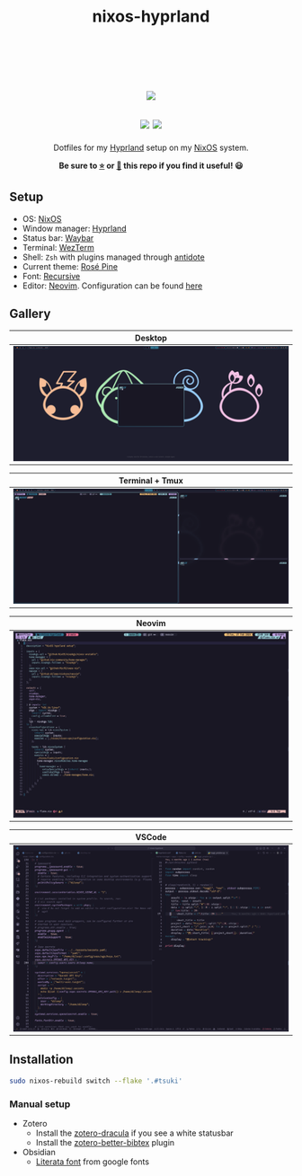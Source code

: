 <!-- markdownlint-disable -->
<h1 align="center">
    <a name="top" title="nixos-hyprland">
        nixos-hyprland
    </a>
</h1>
    <br/>
    <br/>
    <br/>
<h1 align="center">
    <sup>
        <a href="https://nixos.org"><img src="https://avatars.githubusercontent.com/u/487568?s=200&v=4"></a>
    </sup>
        <br/>
        <sub>
            <img src="https://forthebadge.com/images/badges/built-with-science.svg">
            <img src="https://forthebadge.com/images/badges/powered-by-black-magic.svg">
        </sub>
    </sup>
</h1>

<div align="center">
    Dotfiles for my <a href="https://hyprland.org">Hyprland</a> setup on my <a href="https://nixos.org">NixOS</a> system.
    <p><strong>Be sure to <a href="#" title="star">⭐️</a> or <a href="#" title="fork">🔱</a> this repo if you find it useful! 😃</strong></p>
</div>
<!-- markdownlint-restore -->

## Setup

- OS: [NixOS](https://nixos.org)
- Window manager: [Hyprland](https://hyprland.org)
- Status bar: [Waybar](https://github.com/Alexays/Waybar)
- Terminal: [WezTerm](https://wezfurlong.org/wezterm/index.html)
- Shell: `Zsh` with plugins managed through [antidote](https://github.com/mattmc3/antidote)
- Current theme: [Rosé Pine](https://rosepinetheme.com)
- Font: [Recursive](https://www.recursive.design)
- Editor: [Neovim](https://neovim.io). Configuration can be found [here](https://github.com/dileep-kishore/neovim)

## Gallery

|             Desktop              |
| :------------------------------: |
| ![desktop](./assets/desktop.png) |

|           Terminal + Tmux            |
| :----------------------------------: |
| ![terminals](assets/./terminals.png) |

|             Neovim             |
| :----------------------------: |
| ![neovim](./assets/neovim.png) |

|            VSCode            |
| :--------------------------: |
| ![vscode](assets/vscode.png) |

## Installation

```sh
sudo nixos-rebuild switch --flake '.#tsuki'
```

### Manual setup

- Zotero
  - Install the [zotero-dracula](https://github.com/dracula/zotero) if you see a white statusbar
  - Install the [zotero-better-bibtex](https://github.com/retorquere/zotero-better-bibtex) plugin
- Obsidian
  - [Literata font](https://fonts.google.com/specimen/Literata) from google fonts

